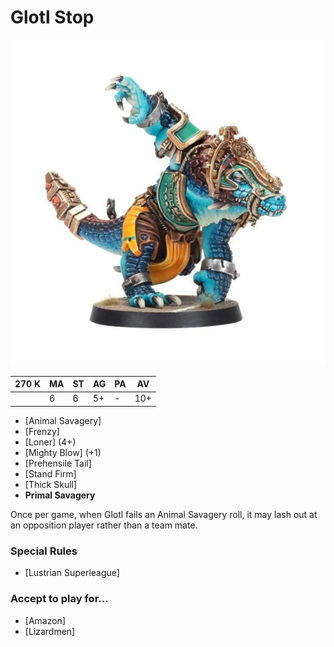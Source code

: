 # Glotl Stop

![](../media/starplayers/BBGlotlStopLead.jpg)

| 270 K  | MA | ST | AG | PA | AV |
| --- | --- | --- | --- | --- | --- |
| | 6 | 6 | 5+ | - | 10+ |

* [Animal Savagery]
* [Frenzy]
* [Loner] (4+)
* [Mighty Blow] (+1)
* [Prehensile Tail]
* [Stand Firm]
* [Thick Skull]
* **Primal Savagery**

Once per game, when Glotl fails an Animal Savagery roll, it may lash out at an opposition player rather than a team mate.

### Special Rules
* [Lustrian Superleague]

### Accept to play for...
* [Amazon]
* [Lizardmen]
